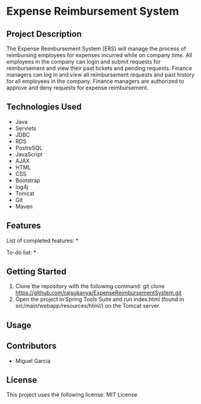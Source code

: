 # Expense Reimbursement System  

## Project Description  
The Expense Reimbursement System (ERS) will manage the process of reimbursing employees for expenses incurred while on company time. All employees in the company can login and submit requests for reimbursement and view their past tickets and pending requests. Finance managers can log in and view all reimbursement requests and past history for all employees in the company. Finance managers are authorized to approve and deny requests for expense reimbursement.  

## Technologies Used  
* Java
* Servlets
* JDBC
* RDS
* PostreSQL
* JavaScript
* AJAX
* HTML
* CSS
* Bootstrap
* log4j
* Tomcat
* Git 
* Maven

## Features  
List of completed features:
  *
 
 To-do list:
  * 

## Getting Started  
1. Clone the repository with the following command: 
  git clone https://github.com/rajsukanya/ExpenseReimbursementSystem.git
2. Open the project in Spring Tools Suite and run index.html (found in src/main/webapp/resources/html/) on the Tomcat server. 

## Usage   

## Contributors
* Miguel Garcia

## License
This project uses the following license: MIT License
